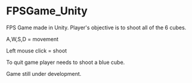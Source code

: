 # FPSGame_Unity
FPS Game made in Unity.
Player's objective is to shoot all of the 6 cubes.

A,W,S,D = movement

Left mouse click = shoot

To quit game player needs to shoot a blue cube.

Game still under development.
